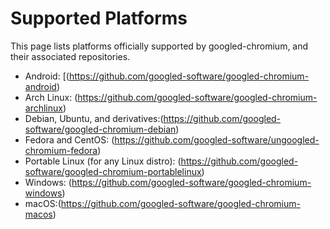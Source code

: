 # Supported Platforms

This page lists platforms officially supported by googled-chromium, and their associated repositories.

* Android: [(https://github.com/googled-software/googled-chromium-android)
* Arch Linux: (https://github.com/googled-software/googled-chromium-archlinux)
* Debian, Ubuntu, and derivatives:(https://github.com/googled-software/googled-chromium-debian)
* Fedora and CentOS: (https://github.com/googled-software/ungoogled-chromium-fedora)
* Portable Linux (for any Linux distro): (https://github.com/googled-software/googled-chromium-portablelinux)
* Windows: (https://github.com/googled-software/googled-chromium-windows)
* macOS:(https://github.com/googled-software/googled-chromium-macos)
